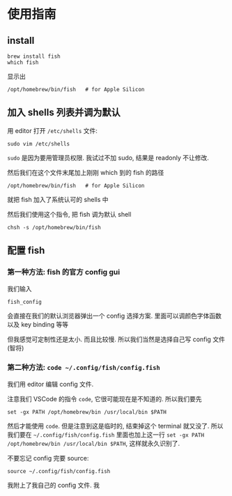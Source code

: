 # 使用指南

## install

```shell
brew install fish
which fish
```

显示出

```shell
/opt/homebrew/bin/fish   # for Apple Silicon
```



## 加入 shells 列表并调为默认

用 editor 打开 `/etc/shells` 文件:

```shell
sudo vim /etc/shells
```

`sudo` 是因为要用管理员权限. 我试过不加 sudo, 结果是 readonly 不让修改.

然后我们在这个文件末尾加上刚刚 which 到的 fish 的路径

```shell
/opt/homebrew/bin/fish   # for Apple Silicon
```

就把 fish 加入了系统认可的 shells 中



然后我们使用这个指令, 把 fish 调为默认 shell 

```shell
chsh -s /opt/homebrew/bin/fish
```



## 配置 fish

### 第一种方法: fish 的官方 config gui

我们输入 

```shell
fish_config
```

会直接在我们的默认浏览器弹出一个 config 选择方案. 里面可以调颜色字体函数以及 key binding 等等

但我感觉可定制性还是太小. 而且比较慢. 所以我们当然是选择自己写 config 文件 (智将)

### 第二种方法: `code ~/.config/fish/config.fish`

我们用 editor 编辑 config 文件. 

注意我们 VSCode 的指令 `code`, 它很可能现在是不知道的. 所以我们要先 

```shell
set -gx PATH /opt/homebrew/bin /usr/local/bin $PATH
```

然后才能使用 `code`. 但是注意到这是临时的, 结束掉这个 terminal 就又没了. 所以我们要在 `~/.config/fish/config.fish` 里面也加上这一行 `set -gx PATH /opt/homebrew/bin /usr/local/bin $PATH`, 这样就永久识别了. 

不要忘记 config 完要 source:

```shell
source ~/.config/fish/config.fish
```

我附上了我自己的 config 文件. 我